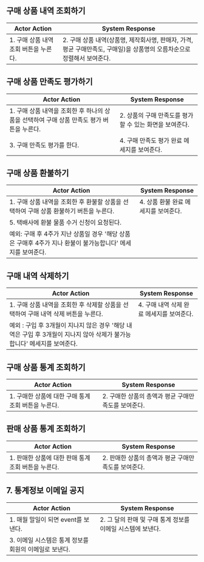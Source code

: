 ## 구매 상품 내역 조회하기
| Actor Action | System Response|
|--|--|
|1. 구매 상품 내역 조회 버튼을 누른다. |2. 구매 상품 내역(상품명, 제작회사명, 판매자, 가격, 평균 구매만족도, 구매일)을 상품명의 오름차순으로 정렬해서 보여준다. |

## 구매 상품 만족도 평가하기
| Actor Action | System Response|
|--|--|
|1. 구매 상품 내역을 조회한 후 하나의 상품을 선택하여 구매 상품 만족도 평가 버튼을 누른다. | 2. 상품의 구매 만족도를 평가할 수 있는 화면을 보여준다. |
|3. 구매 만족도 평가를 한다. | 4. 구매 만족도 평가 완료 메세지를 보여준다. | 

## 구매 상품 환불하기
| Actor Action | System Response|
|--|--|
|1. 구매 상품 내역을 조회한 후 환불할 상품을 선택하여 구매 상품 환불하기 버튼을 누른다. | 4. 상품 환불 완료 메세지를 보여준다.|
|5. 택배사에 환불 물품 수거 신청이 요청된다.|
|예외: 구매 후 4주가 지난 상품일 경우 '해당 상품은 구매후 4주가 지나 환불이 불가능합니다' 메세지를 보여준다.  |


## 구매 내역 삭제하기
| Actor Action | System Response|
|--|--|
|1. 구매 상품 내역을 조회한 후 삭제할 상품을 선택하여 구매 내역 삭제 버튼을 누른다. | 4. 구매 내역 삭제 완료 메세지를 보여준다. |
|예외 : 구입 후 3개월이 지나지 않은 경우 '해당 내역은 구입 후 3개월이 지나지 않아 삭제가 불가능합니다' 메세지를 보여준다.  |

## 구매 상품 통계 조회하기
| Actor Action | System Response|
|--|--|
|1. 구매한 상품에 대한 구매 통계 조회 버튼을 누른다. |2. 구매한 상품의 총액과 평균 구매만족도를 보여준다.  |


## 판매 상품 통계 조회하기
| Actor Action | System Response|
|--|--|
|1. 판매한 상품에 대한 판매 통계 조회 버튼을 누른다. |2. 판매한 상품의 총액과 평균 구매만족도를 보여준다. |

## 7. 통계정보 이메일 공지
| Actor Action | System Response|
|--|--|
|1. 매월 말일이 되면 event를 보낸다. |2. 그 달의 판매 및 구매 통계 정보를 이메일 시스템에 보낸다. |
|3. 이메일 시스템은 통계 정보를 회원의 이메일로 보낸다.|